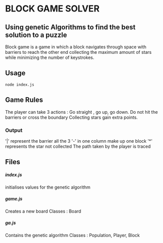 # BLOCK GAME SOLVER
## Using genetic Algorithms to find the best solution to a puzzle

Block game is a game in which a block navigates through space with barriers to reach the other end collecting the maximum amount of stars while minimizing the number of keystrokes.

## Usage

`node index.js`

## Game Rules

The player can take 3 actions : Go straight , go up, go down.
Do not hit the barriers or cross the boundary
Collecting stars gain extra points.

### Output

'|' represent the barrier
all the 3 '-' in one column make up one block
'*' represents the star not collected
The path taken by the player is traced


## Files

##### index.js
initialises values for the genetic algorithm

##### game.js
Creates a new board
Classes : Board

##### ga.js
Contains the genetic algorithm
Classes : Population, Player, Block